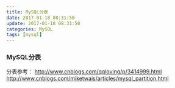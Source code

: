 ```yaml
---
title: MySQL分表
date: 2017-01-18 08:31:50
update: 2017-01-18 08:31:50
categories: MySQL
tags: [mysql]
---
```


### MySQL分表
<!-- more -->
分表参考：
http://www.cnblogs.com/qqloving/p/3414999.html
http://www.cnblogs.com/miketwais/articles/mysql_partition.html

